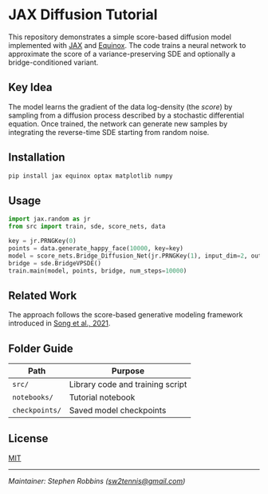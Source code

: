# JAX Diffusion Tutorial

This repository demonstrates a simple score-based diffusion model implemented with [JAX](https://github.com/google/jax) and [Equinox](https://github.com/patrick-kidger/equinox). The code trains a neural network to approximate the score of a variance-preserving SDE and optionally a bridge-conditioned variant.

## Key Idea
The model learns the gradient of the data log-density (the *score*) by sampling from a diffusion process described by a stochastic differential equation. Once trained, the network can generate new samples by integrating the reverse-time SDE starting from random noise.

## Installation
```bash
pip install jax equinox optax matplotlib numpy
```

## Usage
```python
import jax.random as jr
from src import train, sde, score_nets, data

key = jr.PRNGKey(0)
points = data.generate_happy_face(10000, key=key)
model = score_nets.Bridge_Diffusion_Net(jr.PRNGKey(1), input_dim=2, output_dim=2)
bridge = sde.BridgeVPSDE()
train.main(model, points, bridge, num_steps=10000)
```

## Related Work
The approach follows the score-based generative modeling framework introduced in [Song et al., 2021](https://arxiv.org/abs/2011.13456).

## Folder Guide
| Path | Purpose |
|------|---------|
| `src/` | Library code and training script |
| `notebooks/` | Tutorial notebook |
| `checkpoints/` | Saved model checkpoints |

## License
[MIT](LICENSE)

---
*Maintainer: Stephen Robbins (<sw2tennis@gmail.com>)*
